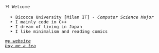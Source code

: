 <samp> ⛩ Welcome
<p>
    <samp>
    &emsp; <b>‣</b> Bicocca University [Milan IT] <samp><i>- Computer Science Major </i></samp>
    <br>
    &emsp; <b>‣</b> I mainly code in C++
    <br>
    &emsp; <b>‣</b> I dream of living in Japan
    <br>
    &emsp; <b>‣</b> I like minimalism and reading comics
    <br>
    <br>
    <i><a href="haruno.altervsta.org">my website</a><br></i>
    <i><a href="https://www.buymeacoffee.com/haru19">buy me a tea</a></i>
</p>

